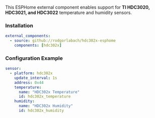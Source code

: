 
This ESPHome external component enables support for **TI HDC3020, HDC3021, and HDC3022** temperature and humidity sensors.

### Installation

```yaml
external_components:
  - source: github://rodgorlabach/hdc302x-esphome
    components: [hdc302x]
```
### Configuration Example

```yaml
sensor:
  - platform: hdc302x
    update_interval: 1s
    address: 0x44
    temperature:
      name: "HDC302x Temperature"
      id: hdc302x_temperature
    humidity:
      name: "HDC302x Humidity"
      id: hdc302x_humidity
```
